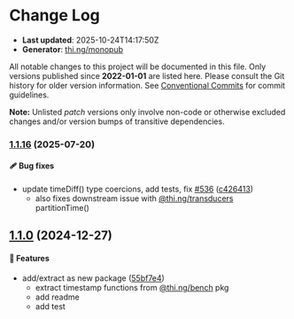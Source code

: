 # Change Log

- **Last updated**: 2025-10-24T14:17:50Z
- **Generator**: [thi.ng/monopub](https://thi.ng/monopub)

All notable changes to this project will be documented in this file.
Only versions published since **2022-01-01** are listed here.
Please consult the Git history for older version information.
See [Conventional Commits](https://conventionalcommits.org/) for commit guidelines.

**Note:** Unlisted _patch_ versions only involve non-code or otherwise excluded changes
and/or version bumps of transitive dependencies.

### [1.1.16](https://github.com/thi-ng/umbrella/tree/@thi.ng/timestamp@1.1.16) (2025-07-20)

#### 🩹 Bug fixes

- update timeDiff() type coercions, add tests, fix [#536](https://github.com/thi-ng/umbrella/issues/536) ([c426413](https://github.com/thi-ng/umbrella/commit/c426413))
  - also fixes downstream issue with [@thi.ng/transducers](https://github.com/thi-ng/umbrella/tree/main/packages/transducers) partitionTime()

## [1.1.0](https://github.com/thi-ng/umbrella/tree/@thi.ng/timestamp@1.1.0) (2024-12-27)

#### 🚀 Features

- add/extract as new package ([55bf7e4](https://github.com/thi-ng/umbrella/commit/55bf7e4))
  - extract timestamp functions from [@thi.ng/bench](https://github.com/thi-ng/umbrella/tree/main/packages/bench) pkg
  - add readme
  - add test
